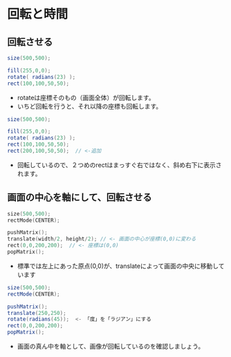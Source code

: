 # 回転と時間

## 回転させる

```Java
size(500,500);

fill(255,0,0);
rotate( radians(23) );
rect(100,100,50,50);
```

- rotateは座標そのもの（画面全体）が回転します。
- いちど回転を行うと、それ以降の座標も回転します。

```Java
size(500,500);

fill(255,0,0);
rotate( radians(23) );
rect(100,100,50,50);
rect(200,100,50,50);  // <-追加
```

 - 回転しているので、２つめのrectはまっすぐ右ではなく、斜め右下に表示されます。
 
 
## 画面の中心を軸にして、回転させる

```java:sketch_00_translate.pde
size(500,500);
rectMode(CENTER);

pushMatrix();
translate(width/2, height/2); // <- 画面の中心が座標(0,0)に変わる
rect(0,0,200,200);  // <- 座標は(0,0)
popMatrix();
```

- 標準では左上にあった原点(0,0)が、translateによって画面の中央に移動しています

```java
size(500,500);
rectMode(CENTER);

pushMatrix();
translate(250,250);
rotate(radians(45));  <- 「度」を「ラジアン」にする
rect(0,0,200,200);
popMatrix();
```

- 画面の真ん中を軸として、画像が回転しているのを確認しましょう。



